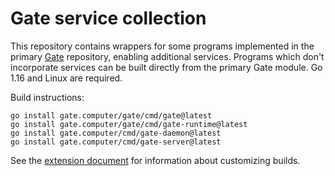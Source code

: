 # Gate service collection

This repository contains wrappers for some programs implemented in the primary
[Gate](https://github.com/gate-computer/gate) repository, enabling additional
services.  Programs which don't incorporate services can be built directly from
the primary Gate module.  Go 1.16 and Linux are required.

Build instructions:

	go install gate.computer/gate/cmd/gate@latest
	go install gate.computer/gate/cmd/gate-runtime@latest
	go install gate.computer/cmd/gate-daemon@latest
	go install gate.computer/cmd/gate-server@latest

See the [extension document](https://github.com/gate-computer/gate/blob/master/Extension.md)
for information about customizing builds.

